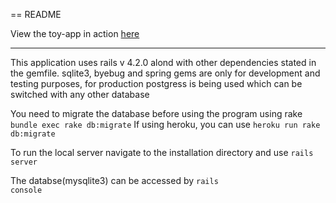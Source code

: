 == README

View the toy-app in action <a href ="http://ritwick-microposts-app.herokuapp.com/">here</a>
<hr>

This application uses rails v 4.2.0 alond with other dependencies stated in the gemfile. 
sqlite3, byebug and spring gems are only for development and testing purposes, for production postgress is being used which can be switched with any other database

You need to migrate the database before using the program using rake 
<code>bundle exec rake db:migrate</code>
If using heroku, you can use
<code>heroku run rake db:migrate</code>

To run the local server navigate to the installation directory and use
<code>rails server</code>

The databse(mysqlite3) can be accessed by 
<code>rails console</code>

